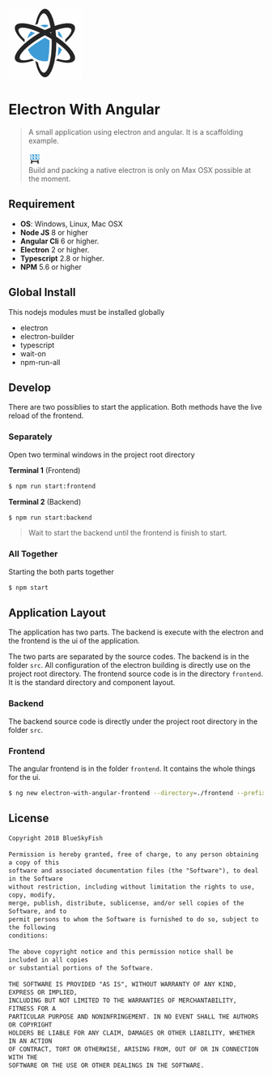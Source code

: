 
![Electron With Angular](logo.png)

# Electron With Angular

> A small application using electron and angular. It is a scaffolding example.
>
> ![Work in Progress](work-in-progress.png)<br>
> Build and packing a native electron is only on Max OSX possible at the moment.


## Requirement

* **OS**: Windows, Linux, Mac OSX
* **Node JS** 8 or higher
* **Angular Cli** 6 or higher.
* **Electron** 2 or higher.
* **Typescript** 2.8 or higher.
* **NPM** 5.6 or higher

## Global Install

This nodejs modules must be installed globally

* electron
* electron-builder
* typescript
* wait-on
* npm-run-all

## Develop

There are two possiblies to start the application. Both methods have the live reload of the frontend.

### Separately

Open two terminal windows in the project root directory

**Terminal 1** (Frontend)

```bash
$ npm run start:frontend
```

**Terminal 2** (Backend)

```bash
$ npm run start:backend
```

> Wait to start the backend until the frontend is finish to start.

### All Together

Starting the both parts together

```bash
$ npm start
```


## Application Layout

The application has two parts. The backend is execute with the electron and the frontend is the ui of the application.

The two parts are separated by the source codes. The backend is in the folder `src`. All configuration of the electron building is directly use on the project root directory. The frontend source code is in the directory `frontend`. It is the standard directory and component layout.

### Backend

The backend source code is directly under the project root directory in the folder `src`.

### Frontend

The angular frontend is in the folder `frontend`. It contains the whole things for the ui.

```bash
$ ng new electron-with-angular-frontend --directory=./frontend --prefix=elan -g --skip-install -S --style=scss -v
```

## License

```text
Copyright 2018 BlueSkyFish

Permission is hereby granted, free of charge, to any person obtaining a copy of this
software and associated documentation files (the "Software"), to deal in the Software
without restriction, including without limitation the rights to use, copy, modify,
merge, publish, distribute, sublicense, and/or sell copies of the Software, and to
permit persons to whom the Software is furnished to do so, subject to the following
conditions:

The above copyright notice and this permission notice shall be included in all copies
or substantial portions of the Software.

THE SOFTWARE IS PROVIDED "AS IS", WITHOUT WARRANTY OF ANY KIND, EXPRESS OR IMPLIED,
INCLUDING BUT NOT LIMITED TO THE WARRANTIES OF MERCHANTABILITY, FITNESS FOR A
PARTICULAR PURPOSE AND NONINFRINGEMENT. IN NO EVENT SHALL THE AUTHORS OR COPYRIGHT
HOLDERS BE LIABLE FOR ANY CLAIM, DAMAGES OR OTHER LIABILITY, WHETHER IN AN ACTION
OF CONTRACT, TORT OR OTHERWISE, ARISING FROM, OUT OF OR IN CONNECTION WITH THE
SOFTWARE OR THE USE OR OTHER DEALINGS IN THE SOFTWARE.
```
